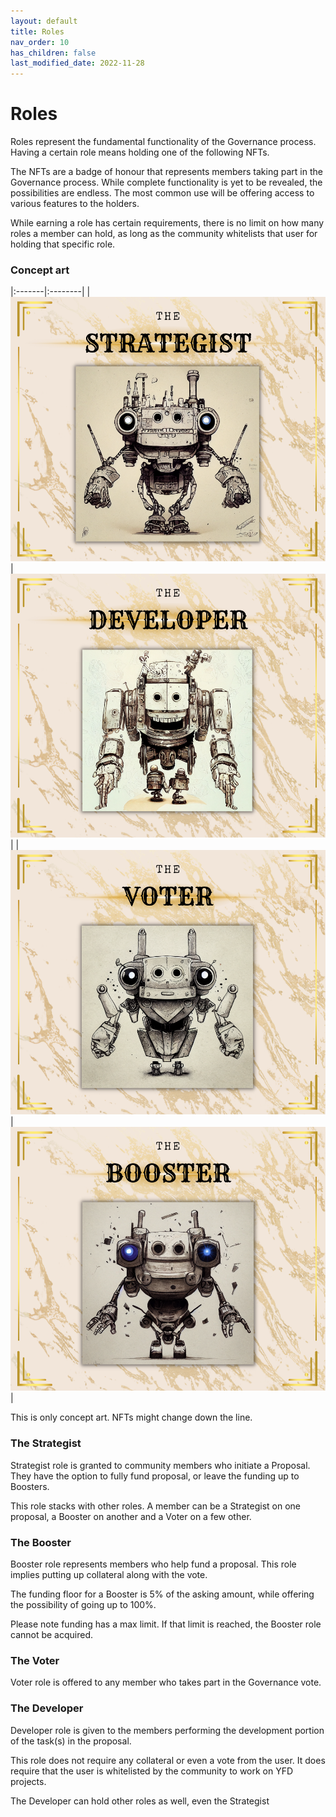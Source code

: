 ```yaml
---
layout: default
title: Roles
nav_order: 10
has_children: false
last_modified_date: 2022-11-28
---
```


Roles
=====

Roles represent the fundamental functionality of the Governance process. Having a certain role means holding one of the following NFTs.

The NFTs are a badge of honour that represents members taking part in the Governance process. While complete functionality is yet to be revealed, the possibilities are endless. The most common use will be offering access to various features to the holders.

While earning a role has certain requirements, there is no limit on how many roles a member can hold, as long as the community whitelists that user for holding that specific role.

### Concept art

|:-------|:--------|
| ![](/assets/images/learn/role/strategist.png) | ![](/assets/images/learn/role/developer.png) |
| ![](/assets/images/learn/role/voter.png) | ![](/assets/images/learn/role/booster.png) |


This is only concept art. NFTs might change down the line.

### The Strategist

Strategist role is granted to community members who initiate a Proposal. They have the option to fully fund proposal, or leave the funding up to Boosters.

This role stacks with other roles. A member can be a Strategist on one proposal, a Booster on another and a Voter on a few other.

### The Booster

Booster role represents members who help fund a proposal. This role implies putting up collateral along with the vote.

The funding floor for a Booster is 5% of the asking amount, while offering the possibility of going up to 100%.

Please note funding has a max limit. If that limit is reached, the Booster role cannot be acquired.

### The Voter

Voter role is offered to any member who takes part in the Governance vote.

### The Developer

Developer role is given to the members performing the development portion of the task(s) in the proposal.

This role does not require any collateral or even a vote from the user. It does require that the user is whitelisted by the community to work on YFD projects.

The Developer can hold other roles as well, even the Strategist